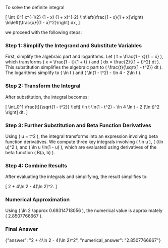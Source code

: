 

To solve the definite integral 

\[
\int_0^1 x^{-1/2} (1 - x) (1 + x)^{-2} \ln\left(\frac{1 - x}{1 + x}\right) \ln\left(\frac{x}{(1 - x)^2}\right) dx,
\]

we proceed with the following steps:

### Step 1: Simplify the Integrand and Substitute Variables
First, simplify the algebraic part and logarithms. Let \( t = \frac{1 - x}{1 + x} \), which transforms \( x = \frac{1 - t}{1 + t} \) and \( dx = \frac{2}{(1 + t)^2} dt \). This substitution simplifies the algebraic part to \( \frac{t}{\sqrt{1 - t^2}} dt \). The logarithms simplify to \( \ln t \) and \( \ln(1 - t^2) - \ln 4 - 2\ln t \).

### Step 2: Transform the Integral
After substitution, the integral becomes:

\[
\int_0^1 \frac{t}{\sqrt{1 - t^2}} \left[ \ln t \ln(1 - t^2) - \ln 4 \ln t - 2 (\ln t)^2 \right] dt.
\]

### Step 3: Further Substitution and Beta Function Derivatives
Using \( u = t^2 \), the integral transforms into an expression involving beta function derivatives. We compute three key integrals involving \( \ln u \), \( (\ln u)^2 \), and \( \ln u \ln(1 - u) \), which are evaluated using derivatives of the beta function \( B(a, b) \).

### Step 4: Combine Results
After evaluating the integrals and simplifying, the result simplifies to:

\[
2 + 4\ln 2 - 4(\ln 2)^2.
\]

### Numerical Approximation
Using \( \ln 2 \approx 0.69314718056 \), the numerical value is approximately \( 2.8507766667 \).

### Final Answer
{"answer": "2 + 4\\ln 2 - 4(\\ln 2)^2", "numerical_answer": "2.8507766667"}
